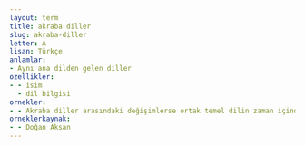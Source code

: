 ```yaml
---
layout: term
title: akraba diller
slug: akraba-diller
letter: A
lisan: Türkçe
anlamlar:
- Aynı ana dilden gelen diller
ozellikler:
- - isim
  - dil bilgisi
ornekler:
- - Akraba diller arasındaki değişimlerse ortak temel dilin zaman içinde gösterdiği değişikliklerden kaynaklanır.
orneklerkaynak:
- - Doğan Aksan
---
```

